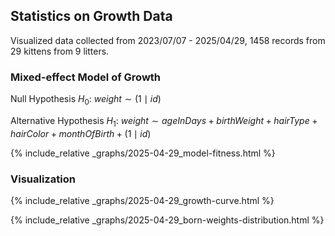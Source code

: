 ## Statistics on Growth Data

Visualized data collected from 2023/07/07 - 2025/04/29, 1458 records from 29 kittens from 9 litters.

### Mixed-effect Model of Growth

Null Hypothesis $H_0$: $weight \sim (1 \mid id)$

Alternative Hypothesis $H_1$: $weight \sim ageInDays + birthWeight + hairType + hairColor + monthOfBirth + (1 \mid id)$

{% include_relative _graphs/2025-04-29_model-fitness.html %}

### Visualization

{% include_relative _graphs/2025-04-29_growth-curve.html %}

{% include_relative _graphs/2025-04-29_born-weights-distribution.html %}
